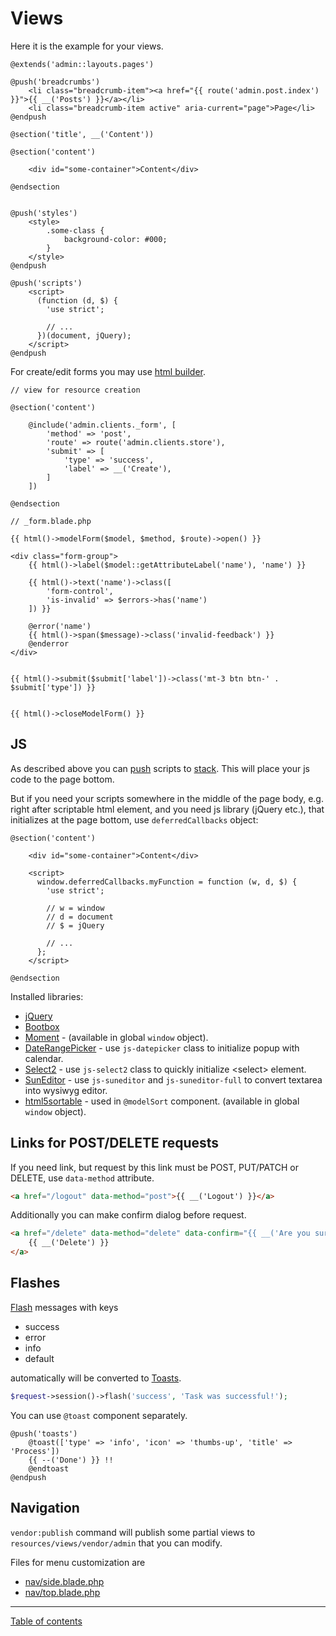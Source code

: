 Views
=====

Here it is the example for your views.

```
@extends('admin::layouts.pages')

@push('breadcrumbs')
    <li class="breadcrumb-item"><a href="{{ route('admin.post.index') }}">{{ __('Posts') }}</a></li>
    <li class="breadcrumb-item active" aria-current="page">Page</li>
@endpush

@section('title', __('Content'))

@section('content')

    <div id="some-container">Content</div>

@endsection


@push('styles')
    <style>
        .some-class {
            background-color: #000;
        }
    </style>
@endpush

@push('scripts')
    <script>
      (function (d, $) {
        'use strict';
        
        // ...
      })(document, jQuery);
    </script>
@endpush
```

For create/edit forms you may use [html builder](https://github.com/spatie/laravel-html).

```
// view for resource creation

@section('content')

    @include('admin.clients._form', [
        'method' => 'post',
        'route' => route('admin.clients.store'),
        'submit' => [
            'type' => 'success',
            'label' => __('Create'),
        ]
    ])

@endsection
```

```
// _form.blade.php

{{ html()->modelForm($model, $method, $route)->open() }}

<div class="form-group">
    {{ html()->label($model::getAttributeLabel('name'), 'name') }}

    {{ html()->text('name')->class([
        'form-control',
        'is-invalid' => $errors->has('name')
    ]) }}

    @error('name')
    {{ html()->span($message)->class('invalid-feedback') }}
    @enderror
</div>


{{ html()->submit($submit['label'])->class('mt-3 btn btn-' . $submit['type']) }}


{{ html()->closeModelForm() }}
```

JS
---

As described above you can [push](https://laravel.com/docs/6.x/blade#stacks)
scripts to [stack](https://laravel.com/docs/6.x/blade#stacks).
This will place your js code to the page bottom.

But if you need your scripts somewhere in the middle of the page body,
e.g. right after scriptable html element, and you need js library (jQuery etc.),
that initializes at the page bottom,
use `deferredCallbacks` object:

```
@section('content')

    <div id="some-container">Content</div>
    
    <script>
      window.deferredCallbacks.myFunction = function (w, d, $) {
        'use strict';
        
        // w = window
        // d = document
        // $ = jQuery
        
        // ...
      };
    </script>

@endsection
```

Installed libraries:

- [jQuery](https://jquery.com/)
- [Bootbox](http://bootboxjs.com/)
- [Moment](https://momentjs.com/) - (available in global `window` object).
- [DateRangePicker](https://www.daterangepicker.com/) - use `js-datepicker` class to initialize popup with calendar.
- [Select2](https://select2.org/) - use `js-select2` class to quickly initialize \<select\> element.
- [SunEditor](https://github.com/JiHong88/SunEditor) - use `js-suneditor` and `js-suneditor-full` to convert textarea into wysiwyg editor.
- [html5sortable](https://github.com/lukasoppermann/html5sortable) - used in `@modelSort` component.
(available in global `window` object).

Links for POST/DELETE requests
------------------------------

If you need link, but request by this link must be POST, PUT/PATCH or DELETE,
use `data-method` attribute.

```html
<a href="/logout" data-method="post">{{ __('Logout') }}</a>
```

Additionally you can make confirm dialog before request.

```html
<a href="/delete" data-method="delete" data-confirm="{{ __('Are you sure?') }}">
    {{ __('Delete') }}
</a>
```

Flashes
-------

[Flash](https://laravel.com/docs/6.x/session#flash-data) messages with keys

- success
- error
- info
- default

automatically will be converted to [Toasts](https://getbootstrap.com/docs/4.3/components/toasts/).

```php
$request->session()->flash('success', 'Task was successful!');
```

You can use `@toast` component separately.

```
@push('toasts')
    @toast(['type' => 'info', 'icon' => 'thumbs-up', 'title' => 'Process'])
    {{ --('Done') }} !!
    @endtoast
@endpush
```

Navigation
----------

`vendor:publish` command will publish some partial views
to `resources/views/vendor/admin` that you can modify.

Files for menu customization are

- [nav/side.blade.php](../resources/views/nav/side.blade.php)
- [nav/top.blade.php](../resources/views/nav/top.blade.php)

---

[Table of contents](./index.md)
